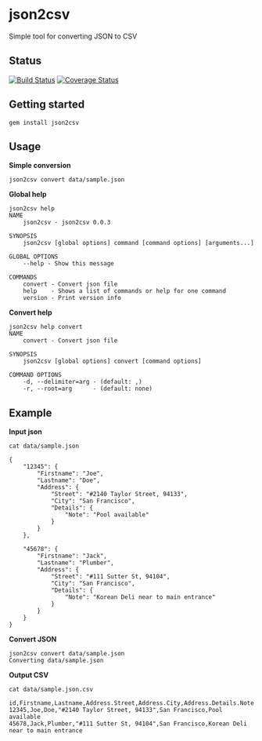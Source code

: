 # json2csv

Simple tool for converting JSON to CSV

## Status

[![Build Status](https://travis-ci.org/korczis/json2csv.svg)](https://travis-ci.org/korczis/json2csv)
[![Coverage Status](https://coveralls.io/repos/korczis/json2csv/badge.png)](https://coveralls.io/r/korczis/json2csv)

## Getting started 

```
gem install json2csv
```

## Usage

**Simple conversion**

```
json2csv convert data/sample.json

```

**Global help**

```
json2csv help
NAME
    json2csv - json2csv 0.0.3

SYNOPSIS
    json2csv [global options] command [command options] [arguments...]

GLOBAL OPTIONS
    --help - Show this message

COMMANDS
    convert - Convert json file
    help    - Shows a list of commands or help for one command
    version - Print version info
```

**Convert help**

```
json2csv help convert
NAME
    convert - Convert json file

SYNOPSIS
    json2csv [global options] convert [command options]

COMMAND OPTIONS
    -d, --delimiter=arg - (default: ,)
    -r, --root=arg      - (default: none)
```

## Example


**Input json**

```
cat data/sample.json

{
    "12345": {
        "Firstname": "Joe",
        "Lastname": "Doe",
        "Address": {
            "Street": "#2140 Taylor Street, 94133",
            "City": "San Francisco",
            "Details": {
                "Note": "Pool available"
            }
        }
    },

    "45678": {
        "Firstname": "Jack",
        "Lastname": "Plumber",
        "Address": {
            "Street": "#111 Sutter St, 94104",
            "City": "San Francisco",
            "Details": {
                "Note": "Korean Deli near to main entrance"
            }
        }
    }
}
```

**Convert JSON**

```
json2csv convert data/sample.json
Converting data/sample.json

```

**Output CSV**

```
cat data/sample.json.csv

id,Firstname,Lastname,Address.Street,Address.City,Address.Details.Note
12345,Joe,Doe,"#2140 Taylor Street, 94133",San Francisco,Pool available
45678,Jack,Plumber,"#111 Sutter St, 94104",San Francisco,Korean Deli near to main entrance

```
